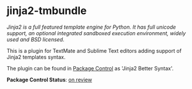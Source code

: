 # jinja2-tmbundle

*Jinja2 is a full featured template engine for Python. It has full unicode support, an optional integrated sandboxed execution environment, widely used and BSD licensed.*

This is a plugin for TextMate and Sublime Text editors adding support of Jinja2 templates syntax.

The plugin can be found in [Package Control](https://packagecontrol.io/) as 'Jinja2 Better Syntax'.

**Package Control Status**: [on review](https://github.com/wbond/package_control_channel/pull/4688)

